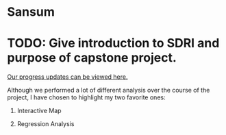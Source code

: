 # Sansum 

# TODO: Give introduction to SDRI and purpose of capstone project. 
[ Our progress updates can be viewed here. ](https://ucsb-ds-capstone-2021.github.io/projects/sansum/description.html)

Although we performed a lot of different analysis over the course of the project, I have chosen to highlight my two favorite ones:

1. Interactive Map 

2. Regression Analysis

```{attention} For confidentiality, the data included in these reports has been randomly generated. The sole purpose of including these reports are to give a demonstration of my work. 
```

